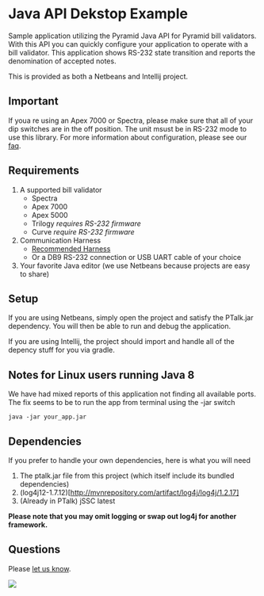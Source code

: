 Java API Dekstop Example
=========

Sample application utilizing the Pyramid Java API for Pyramid bill validators. With this API
you can quickly configure your application to operate with a bill validator. This application shows RS-232 state transition and reports the denomination of accepted notes.
  
This is provided as both a Netbeans and Intellij project.
  
## Important
If youa re using an Apex 7000 or Spectra, please make sure that all of your dip switches are in the off position. The unit msust be in RS-232 mode to use this library. For more information about configuration, please see our [faq](http://pyramidacceptors.com/support/faq/).  

## Requirements
1. A supported bill validator
   - Spectra
   - Apex 7000
   - Apex 5000
   - Trilogy *requires RS-232 firmware*
   - Curve *require RS-232 firmware*
2. Communication Harness
   - [Recommended Harness](http://shop.pyramidacceptors.com/usb-rs-232-communication-cable-harness-for-apex-05aa0023/)
   - Or a DB9 RS-232 connection or USB UART cable of your choice
3. Your favorite Java editor (we use Netbeans because projects are easy to share)

## Setup
If you are using Netbeans, simply open the project and satisfy the PTalk.jar dependency. You will then be able to run and debug the application.

If you are using Intellij, the project should import and handle all of the depency stuff for you via gradle.

## Notes for Linux users running Java 8
We have had mixed reports of this application not finding all available ports. The fix seems to be to run the app from terminal using the -jar switch

    java -jar your_app.jar

## Dependencies
If you prefer to handle your own dependencies, here is what you will need

 1. The ptalk.jar file from this project (which itself include its bundled dependencies)
 2. (log4j12-1.7.12)[http://mvnrepository.com/artifact/log4j/log4j/1.2.17]
 3. (Already in PTalk) jSSC latest
 
 __Please note that you may omit logging or swap out log4j for another framework.__

## Questions
Please [let us know](https://github.com/PyramidTechnologies/Java-API-desktop-sample/issues/new).


![](https://googledrive.com/host/0B79TkjL8Nm20QjU0UGhObnBTUE0/logo_2.jpg)
